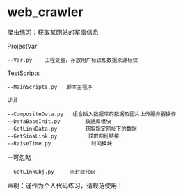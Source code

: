 # web_crawler
爬虫练习：获取某网站的军事信息

ProjectVar

    --Var.py    工程变量，存放用户标识和数据来源标识

TestScripts

    --MainScripts.py   脚本主程序

Util

    --CompositeData.py   组合插入数据库的数据及图片上传服务器操作
    --DataBaseInit.py        数据库模块
    --GetLinkData.py         获取指定网址下的数据
    --GetSinaLink.py          获取网址链接
    --RaiseTime.py             时间模块

--可忽略

    --GetLinkObj.py     未封装代码
    
  
 声明：谨作为个人代码练习，请规范使用！
